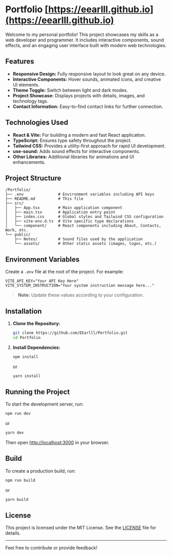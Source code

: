 # Portfolio [https://eearlll.github.io](https://eearlll.github.io)

Welcome to my personal portfolio! This project showcases my skills as a web developer and programmer. It includes interactive components, sound effects, and an engaging user interface built with modern web technologies.

## Features

- **Responsive Design:** Fully responsive layout to look great on any device.
- **Interactive Components:** Hover sounds, animated icons, and creative UI elements.
- **Theme Toggle:** Switch between light and dark modes.
- **Project Showcase:** Displays projects with details, images, and technology tags.
- **Contact Information:** Easy-to-find contact links for further connection.

## Technologies Used

- **React & Vite:** For building a modern and fast React application.
- **TypeScript:** Ensures type safety throughout the project.
- **Tailwind CSS:** Provides a utility-first approach for rapid UI development.
- **use-sound:** Adds sound effects for interactive components.
- **Other Libraries:** Additional libraries for animations and UI enhancements.

## Project Structure

```
/Portfolio/
├── .env               # Environment variables including API keys
├── README.md          # This file
├── src/
│   ├── App.tsx        # Main application component
│   ├── main.tsx       # Application entry point
│   ├── index.css      # Global styles and Tailwind CSS configuration
│   ├── vite-env.d.ts  # Vite specific type declarations
│   └── component/     # React components including About, Contacts, Work, etc.
└── public/
    ├── Notes/         # Sound files used by the application
    └── assets/        # Other static assets (images, logos, etc.)
```

## Environment Variables

Create a `.env` file at the root of the project. For example:

```properties
VITE_API_KEY="Your API Key Here"
VITE_SYSTEM_INSTRUCTION="Your system instruction message here..."
```

> **Note:** Update these values according to your configuration.

## Installation

1. **Clone the Repository:**

   ```bash
   git clone https://github.com/EEarlll/Portfolio.git
   cd Portfolio
   ```

2. **Install Dependencies:**

   ```bash
   npm install
   ```
   or
   ```bash
   yarn install
   ```

## Running the Project

To start the development server, run:

```bash
npm run dev
```
or
```bash
yarn dev
```

Then open [http://localhost:3000](http://localhost:3000) in your browser.

## Build

To create a production build, run:

```bash
npm run build
```
or
```bash
yarn build
```

## License

This project is licensed under the MIT License. See the [LICENSE](LICENSE) file for details.

---

Feel free to contribute or provide feedback!
